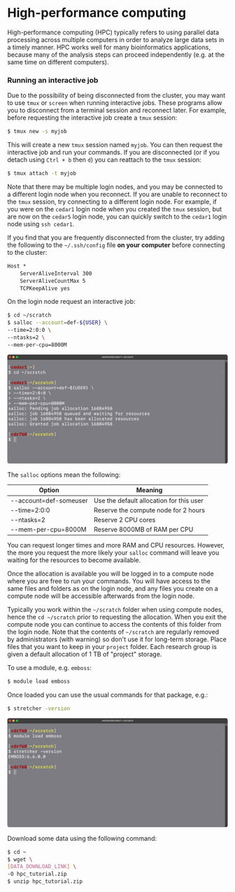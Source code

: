 # High-performance computing

High-performance computing (HPC) typically refers to using parallel data processing across multiple computers in order to analyze large data sets in a timely manner. HPC works well for many bioinformatics applications, because many of the analysis steps can proceed independently (e.g. at the same time on different computers).

### Running an interactive job

Due to the possibility of being disconnected from the cluster, you may want to use `tmux` or `screen` when running interactive jobs. These programs allow you to disconnect from a terminal session and reconnect later. For example, before requesting the interactive job create a `tmux` session:

```bash
$ tmux new -s myjob
```

This will create a new `tmux` session named `myjob`. You can then request the interactive job and run your commands. If you are disconnected (or if you detach using `Ctrl + b` then `d`) you can reattach to the `tmux` session:

```bash
$ tmux attach -t myjob
```

Note that there may be multiple login nodes, and you may be connected to a different login node when you reconnect. If you are unable to reconnect to the `tmux` session, try connecting to a different login node. For example, if you were on the `cedar1` login node when you created the `tmux` session, but are now on the `cedar5` login node, you can quickly switch to the `cedar1` login node using `ssh cedar1`.

If you find that you are frequently disconnected from the cluster, try adding the following to the `~/.ssh/config` file **on your computer** before connecting to the cluster:

```texinfo
Host *
    ServerAliveInterval 300
    ServerAliveCountMax 5
    TCPKeepAlive yes
```

On the login node request an interactive job:

```bash
$ cd ~/scratch
$ salloc --account=def-${USER} \
--time=2:0:0 \
--ntasks=2 \
--mem-per-cpu=8000M
```

![Requesting an interactive job](includes/1_received_allocation.png)

The `salloc` options mean the following:

| Option                 | Meaning                                  |
| ---------------------- | ---------------------------------------- |
| --account=def-someuser | Use the default allocation for this user |
| --time=2:0:0           | Reserve the compute node for 2 hours     |
| --ntasks=2             | Reserve 2 CPU cores                      |
| --mem-per-cpu=8000M    | Reserve 8000MB of RAM per CPU            |

You can request longer times and more RAM and CPU resources. However, the more you request the more likely your `salloc` command will leave you waiting for the resources to become available.

Once the allocation is available you will be logged in to a compute node where you are free to run your commands. You will have access to the same files and folders as on the login node, and any files you create on a compute node will be accessible afterwards from the login node.

Typically you work within the `~/scratch` folder when using compute nodes, hence the `cd ~/scratch` prior to requesting the allocation. When you exit the compute node you can continue to access the contents of this folder from the login node. Note that the contents of `~/scratch` are regularly removed by administrators (with warning) so don't use it for long-term storage. Place files that you want to keep in your `project` folder. Each research group is given a default allocation of 1 TB of "project" storage.

To use a module, e.g. `emboss`:

```bash
$ module load emboss
```

Once loaded you can use the usual commands for that package, e.g.:

```bash
$ stretcher -version
```

![Loading a module](includes/2_loading_module.png)

Download some data using the following command:

```bash
$ cd ~
$ wget \
[DATA_DOWNLOAD_LINK] \
-O hpc_tutorial.zip
$ unzip hpc_tutorial.zip
```
